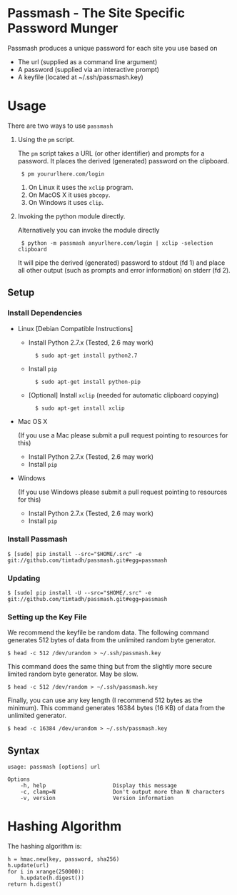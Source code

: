 Passmash - The Site Specific Password Munger
============================================

Passmash produces a unique password for each site you use based on

- The url (supplied as a command line argument)
- A password (supplied via an interactive prompt)
- A keyfile (located at ~/.ssh/passmash.key)


Usage
=====

There are two ways to use `passmash`

1. Using the `pm` script.

    The `pm` script takes a URL (or other identifier) and prompts for a
    password. It places the derived (generated) password on the clipboard.

        $ pm yoururlhere.com/login

    1. On Linux it uses the `xclip` program. 
    2. On MacOS X it uses `pbcopy`.
    3. On Windows it uses `clip`.

2. Invoking the python module directly. 

    Alternatively you can invoke the module directly

        $ python -m passmash anyurlhere.com/login | xclip -selection clipboard
    
    It will pipe the derived (generated) password to stdout (fd 1) and place all
    other output (such as prompts and error information) on stderr (fd 2).
        

Setup
-----

### Install Dependencies


- Linux [Debian Compatible Instructions]
    - Install Python 2.7.x (Tested, 2.6 may work)
      
            $ sudo apt-get install python2.7
         
    - Install `pip`
        
            $ sudo apt-get install python-pip

    - [Optional] Install `xclip` (needed for automatic clipboard copying)
      
            $ sudo apt-get install xclip

- Mac OS X
  
    (If you use a Mac please submit a pull request pointing to resources for this)

    - Install Python 2.7.x (Tested, 2.6 may work)
    - Install `pip`

- Windows

    (If you use Windows please submit a pull request pointing to resources for this)

    - Install Python 2.7.x (Tested, 2.6 may work)
    - Install `pip`
    

### Install Passmash

    $ [sudo] pip install --src="$HOME/.src" -e git://github.com/timtadh/passmash.git#egg=passmash

### Updating
  
    $ [sudo] pip install -U --src="$HOME/.src" -e git://github.com/timtadh/passmash.git#egg=passmash

### Setting up the Key File
    
We recommend the keyfile be random data. The following command generates 512
bytes of data from the unlimited random byte generator.

    $ head -c 512 /dev/urandom > ~/.ssh/passmash.key

This command does the same thing but from the slightly more secure limited
random byte generator. May be slow.

    $ head -c 512 /dev/random > ~/.ssh/passmash.key

Finally, you can use any key length (I recommend 512 bytes as the minimum). This
command generates 16384 bytes (16 KB) of data from the unlimited generator. 

    $ head -c 16384 /dev/urandom > ~/.ssh/passmash.key


Syntax
------

    usage: passmash [options] url 

    Options
        -h, help                     Display this message
        -c, clamp=N                  Don't output more than N characters
        -v, version                  Version information


Hashing Algorithm
=================

The hashing algorithm is:

    h = hmac.new(key, password, sha256)
    h.update(url)
    for i in xrange(250000):
        h.update(h.digest())
    return h.digest()


